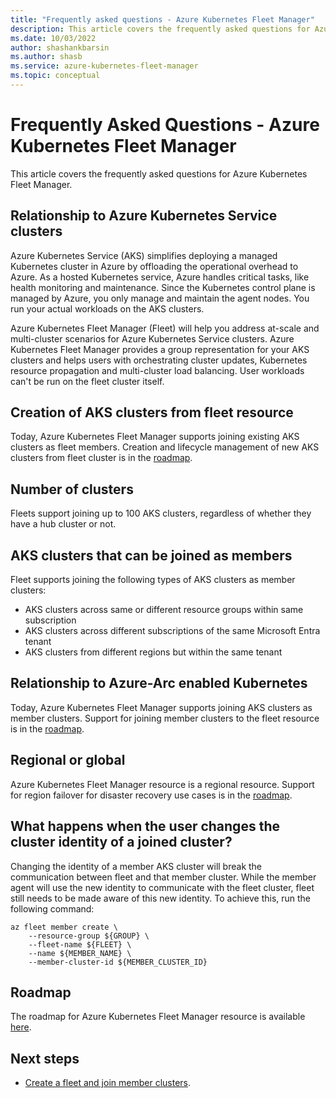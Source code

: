 ```yaml
---
title: "Frequently asked questions - Azure Kubernetes Fleet Manager"
description: This article covers the frequently asked questions for Azure Kubernetes Fleet Manager
ms.date: 10/03/2022
author: shashankbarsin
ms.author: shasb
ms.service: azure-kubernetes-fleet-manager
ms.topic: conceptual
---
```


# Frequently Asked Questions - Azure Kubernetes Fleet Manager

This article covers the frequently asked questions for Azure Kubernetes Fleet Manager.

## Relationship to Azure Kubernetes Service clusters

Azure Kubernetes Service (AKS) simplifies deploying a managed Kubernetes cluster in Azure by offloading the operational overhead to Azure. As a hosted Kubernetes service, Azure handles critical tasks, like health monitoring and maintenance. Since the Kubernetes control plane is managed by Azure, you only manage and maintain the agent nodes. You run your actual workloads on the AKS clusters.

Azure Kubernetes Fleet Manager (Fleet) will help you address at-scale and multi-cluster scenarios for Azure Kubernetes Service clusters. Azure Kubernetes Fleet Manager provides a group representation for your AKS clusters and helps users with orchestrating cluster updates, Kubernetes resource propagation and multi-cluster load balancing. User workloads can't be run on the fleet cluster itself. 

## Creation of AKS clusters from fleet resource

Today, Azure Kubernetes Fleet Manager supports joining existing AKS clusters as fleet members. Creation and lifecycle management of new AKS clusters from fleet cluster is in the [roadmap](https://aka.ms/fleet/roadmap).

## Number of clusters

Fleets support joining up to 100 AKS clusters, regardless of whether they have a hub cluster or not.

## AKS clusters that can be joined as members

Fleet supports joining the following types of AKS clusters as member clusters:

* AKS clusters across same or different resource groups within same subscription
* AKS clusters across different subscriptions of the same Microsoft Entra tenant
* AKS clusters from different regions but within the same tenant

## Relationship to Azure-Arc enabled Kubernetes

Today, Azure Kubernetes Fleet Manager supports joining AKS clusters as member clusters. Support for joining member clusters to the fleet resource is in the [roadmap](https://aka.ms/fleet/roadmap).

## Regional or global

Azure Kubernetes Fleet Manager resource is a regional resource. Support for region failover for disaster recovery use cases is in the [roadmap](https://aka.ms/fleet/roadmap).

## What happens when the user changes the cluster identity of a joined cluster?
Changing the identity of a member AKS cluster will break the communication between fleet and that member cluster. While the member agent will use the new identity to communicate with the fleet cluster, fleet still needs to be made aware of this new identity. To achieve this, run the following command:

```azurecli
az fleet member create \
    --resource-group ${GROUP} \
    --fleet-name ${FLEET} \
    --name ${MEMBER_NAME} \
    --member-cluster-id ${MEMBER_CLUSTER_ID}
```  

## Roadmap

The roadmap for Azure Kubernetes Fleet Manager resource is available [here](https://aka.ms/fleet/roadmap).

## Next steps

* [Create a fleet and join member clusters](./quickstart-create-fleet-and-members.md).
